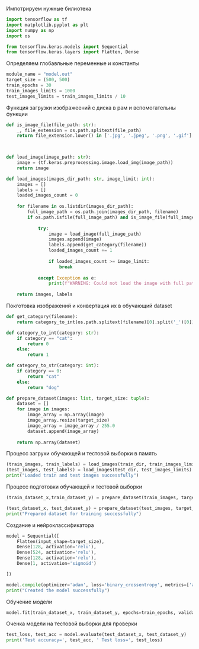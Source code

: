 Импотрируем нужные билиотека
```python
import tensorflow as tf
import matplotlib.pyplot as plt
import numpy as np
import os

from tensorflow.keras.models import Sequential
from tensorflow.keras.layers import Flatten, Dense

```

Определяем глобавльные переменные и константы
```python
module_name = "model.out"
target_size = (500, 500)
train_epochs = 30
train_images_limits = 1000
test_images_limits = train_images_limits / 10

```

Функция загрузки изображеений с диска в рам и вспомогательны функции
```python
def is_image_file(file_path: str):
	_, file_extension = os.path.splitext(file_path)
	return file_extension.lower() in ['.jpg', '.jpeg', '.png', '.gif']

  

def load_image(image_path: str):
	image = (tf.keras.preprocessing.image.load_img(image_path))
	return image

def load_images(images_dir_path: str, image_limit: int):
	images = []
	labels = []
	loaded_images_count = 0
	
	for filename in os.listdir(images_dir_path):
		full_image_path = os.path.join(images_dir_path, filename)
		if os.path.isfile(full_image_path) and is_image_file(full_image_path):
		
			try:
				image = load_image(full_image_path)
				images.append(image)
				labels.append(get_category(filename))
				loaded_images_count += 1
				  			
				if loaded_images_count >= image_limit:
					break
	
			except Exception as e:
				print(f"WARNING: Could not load the image with full path={full_image_path} because={str(e)}. Just pass this image!")
	
	return images, labels

```

Покготовка изображений и конвертация их в обучающий dataset
```python
def get_category(filename):
	return category_to_int(os.path.splitext(filename)[0].split('_')[0])

def category_to_int(category: str):
	if category == "cat":
		return 0
	else:
		return 1

def category_to_str(category: int):
	if category == 0:
		return "cat"
	else:
		return "dog"

def prepare_dataset(images: list, target_size: tuple):
	dataset = []
	for image in images:
		image_array = np.array(image)
		image_array.resize(target_size)
		image_array = image_array / 255.0
		dataset.append(image_array)
	
	return np.array(dataset)

```

Процесс загруки обучающей и тестовой выборки в память
```python
(train_images, train_labels) = load_images(train_dir, train_images_limits)
(test_images, test_labels) = load_images(test_dir, test_images_limits)
print("Loaded train and test images successfully")

```

Процесс подготовки обучающей и тестовой выборки
```python
(train_dataset_x,train_dataset_y) = prepare_dataset(train_images, target_size), np.array(train_labels)

(test_dataset_x, test_dataset_y) = prepare_dataset(test_images, target_size), np.array(test_labels)
print("Prepared dataset for training successfully")

```

Создание и нейроклассификатора
```python
model = Sequential([
	Flatten(input_shape=target_size),
	Dense(128, activation='relu'),
	Dense(524, activation='relu'),
	Dense(128, activation='relu'),
	Dense(1, activation='sigmoid')

])

model.compile(optimizer='adam', loss='binary_crossentropy', metrics=['accuracy'])
print("Created the model successfully")

```

Обучение модели
```python
model.fit(train_dataset_x, train_dataset_y, epochs=train_epochs, validation_data=(test_dataset_x, test_dataset_y), batch_size=64)

```

Оченка модели на тестовой выборки для проверки
```python
test_loss, test_acc = model.evaluate(test_dataset_x, test_dataset_y)
print('Test accuracy=', test_acc, ' Test loss=', test_loss)

```